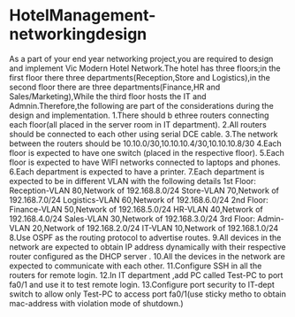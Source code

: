 # HotelManagement-networkingdesign
As a part of your end year networking project,you are required to design and 
implement Vic Modern Hotel Network.The hotel has three floors;in the first 
floor there three departments(Reception,Store and Logistics),in the second floor 
there are three departments(Finance,HR   and Sales/Marketing),While the third 
floor hosts the IT and Admnin.Therefore,the following are part of the 
considerations during the design and implementation. 
1.There should b ethree routers connecting each floor(all placed in the server 
room in IT department). 
2.All routers should be connected to each other using serial DCE cable. 
3.The network between the routers should be 
10.10.0/30,10.10.10.4/30,10.10.10.8/30 
4.Each floor is expected to have one switch (placed in the respective floor). 
5.Each floor is expected to have WIFI networks connected to laptops and 
phones. 
6.Each department is expected to have a printer. 
7.Each department is expected to be in different VLAN with the following 
details 
1st Floor: 
Reception-VLAN 80,Network of 192.168.8.0/24 
Store-VLAN 70,Network of 192.168.7.0/24 
Logistics-VLAN 60,Network of 192.168.6.0/24 
2nd Floor: 
Finance-VLAN 50,Network of 192.168.5.0/24 
HR-VLAN 40,Network of 192.168.4.0/24 
Sales-VLAN 30,Network of 192.168.3.0/24 
3rd Floor: 
Admin-VLAN 20,Network of 192.168.2.0/24 
IT-VLAN 10,Network of 192.168.1.0/24 
8.Use OSPF as the routing protocol to advertise routes. 
9.All devices in the network are expected to obtain  IP address dynamically 
with their respective router configured as the DHCP server . 
10.All the devices in the network are expected to communicate with each other. 
11.Configure SSH in all the routers for remote login. 
12.In IT department ,add PC called Test-PC to port fa0/1 and use it to test 
remote login. 
13.Configure port security to IT-dept switch to allow only Test-PC to access 
port fa0/1(use sticky metho to obtain mac-address with violation mode of 
shutdown.) 
